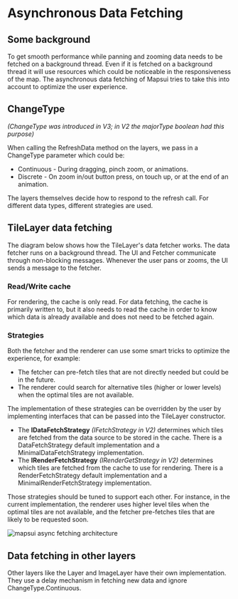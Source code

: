 # Asynchronous Data Fetching

## Some background

To get smooth performance while panning and zooming data needs to be fetched on a background thread. Even if it is fetched on a background thread it will use resources which could be noticeable in the responsiveness of the map. The asynchronous data fetching of Mapsui tries to take this into account to optimize the user experience.

## ChangeType 

*(ChangeType was introduced in V3; in V2 the majorType boolean had this purpose)*

When calling the RefreshData method on the layers, we pass in a ChangeType parameter which could be:

- Continuous - During dragging, pinch zoom, or animations.
- Discrete - On zoom in/out button press, on touch up, or at the end of an animation.

The layers themselves decide how to respond to the refresh call. For different data types, different strategies are used.

## TileLayer data fetching
The diagram below shows how the TileLayer's data fetcher works. The data fetcher runs on a background thread. The UI and Fetcher communicate through non-blocking messages. Whenever the user pans or zooms, the UI sends a message to the fetcher.

### Read/Write cache
For rendering, the cache is only read. For data fetching, the cache is primarily written to, but it also needs to read the cache in order to know which data is already available and does not need to be fetched again.

### Strategies
Both the fetcher and the renderer can use some smart tricks to optimize the experience, for example:

- The fetcher can pre-fetch tiles that are not directly needed but could be in the future.
- The renderer could search for alternative tiles (higher or lower levels) when the optimal tiles are not available. 

The implementation of these strategies can be overridden by the user by implementing interfaces that can be passed into the TileLayer constructor.

- The **IDataFetchStrategy** *(IFetchStrategy in V2)* determines which tiles are fetched from the data source to be stored in the cache. There is a DataFetchStrategy default implementation and a MinimalDataFetchStrategy implementation.
- The **IRenderFetchStrategy** *(IRenderGetStrategy in V2)* determines which tiles are fetched from the cache to use for rendering. There is a RenderFetchStrategy default implementation and a MinimalRenderFetchStrategy implementation.

Those strategies should be tuned to support each other. For instance, in the current implementation, the renderer uses higher level tiles when the optimal tiles are not available, and the fetcher pre-fetches tiles that are likely to be requested soon.

![mapsui async fetching architecture](images/brutile_fetcher.png)

## Data fetching in other layers
Other layers like the Layer and ImageLayer have their own implementation. They use a delay mechanism in fetching new data and ignore ChangeType.Continuous.
